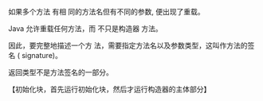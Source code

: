 如果多个方法 有相 同的方法名但有不同的参数, 便出现了重载。



Java 允许重载任何方法，而 不只是构造器 方法。

 因此，要完整地描述一个方 法，需要指定方法名以及参数类型，这叫作方法的签名 ( signature)。



返回类型不是方法签名的一部分。



【初始化块，首先运行初始化块，然后才运行构造器的主体部分】









































